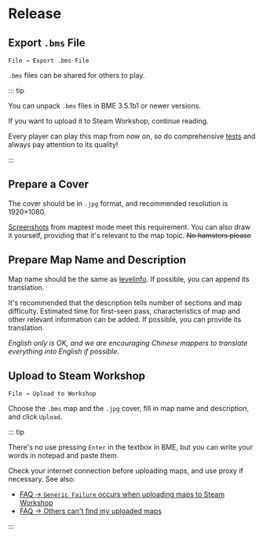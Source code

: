 # Release

## Export `.bms` File

`File → Export .bms File`

`.bms` files can be shared for others to play.

::: tip

You can unpack `.bms` files in BME 3.5.1b1 or newer versions.

If you want to upload it to Steam Workshop, continue reading.

Every player can play this map from now on, so do comprehensive [tests](/en/start/test-map.md) and always pay attention to its quality!

:::

## Prepare a Cover

The cover should be in `.jpg` format, and recommended resolution is 1920×1080.

[Screenshots](/en/start/basic-operation.md#screenshot) from maptest mode meet this requirement. You can also draw it yourself, providing that it's relevant to the map topic. ~~No hamsters please~~

## Prepare Map Name and Description

Map name should be the same as [levelinfo](/en/glossary/assets-in-menu.md#level-info). If possible, you can append its translation.

It's recommended that the description tells number of sections and map difficulty. Estimated time for first-seen pass, characteristics of map and other relevant information can be added. If possible, you can provide its translation.

_English only is OK, and we are encouraging Chinese mappers to translate everything into English if possible._

## Upload to Steam Workshop

`File → Upload to Workshop`

Choose the `.bms` map and the `.jpg` cover, fill in map name and description, and click `Upload`.

::: tip

There's no use pressing `Enter` in the textbox in BME, but you can write your words in notepad and paste them.

Check your internet connection before uploading maps, and use proxy if necessary. See also:

- [FAQ → `Generic Failure` occurs when uploading maps to Steam Workshop](/en/faq/#generic-failure-occurs-when-uploading-maps-to-steam-workshop)
- [FAQ → Others can't find my uploaded maps](/en/faq/#others-can-t-find-my-uploaded-maps)

:::
